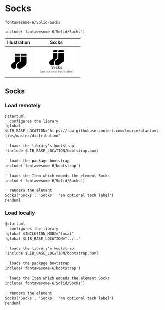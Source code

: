 # Socks


```text
fontawesome-6/Solid/Socks
```

```text
include('fontawesome-6/Solid/Socks')
```



| Illustration | Socks |
| :---: | :---: |
| ![illustration for Illustration](../../fontawesome-6/Solid/Socks.png) | ![illustration for Socks](../../fontawesome-6/Solid/Socks.Local.png) |




## Socks

### Load remotely
```plantuml
@startuml
' configures the library
!global $LIB_BASE_LOCATION="https://raw.githubusercontent.com/tmorin/plantuml-libs/master/distribution"

' loads the library's bootstrap
!include $LIB_BASE_LOCATION/bootstrap.puml

' loads the package bootstrap
include('fontawesome-6/bootstrap')

' loads the Item which embeds the element Socks
include('fontawesome-6/Solid/Socks')

' renders the element
Socks('Socks', 'Socks', 'an optional tech label')
@enduml
```

### Load locally
```plantuml
@startuml
' configures the library
!global $INCLUSION_MODE="local"
!global $LIB_BASE_LOCATION="../.."

' loads the library's bootstrap
!include $LIB_BASE_LOCATION/bootstrap.puml

' loads the package bootstrap
include('fontawesome-6/bootstrap')

' loads the Item which embeds the element Socks
include('fontawesome-6/Solid/Socks')

' renders the element
Socks('Socks', 'Socks', 'an optional tech label')
@enduml
```


